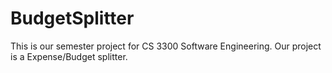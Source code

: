 # BudgetSplitter
This is our semester project for CS 3300 Software Engineering. Our project is a Expense/Budget splitter.

